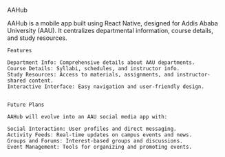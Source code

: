 AAHub

AAHub is a mobile app built using React Native, designed for Addis Ababa University (AAU). It centralizes departmental information, course details, and study resources.
    
    Features

    Department Info: Comprehensive details about AAU departments.
    Course Details: Syllabi, schedules, and instructor info.
    Study Resources: Access to materials, assignments, and instructor-shared content.
    Interactive Interface: Easy navigation and user-friendly design.
   

    Future Plans

    AAHub will evolve into an AAU social media app with:

    Social Interaction: User profiles and direct messaging.
    Activity Feeds: Real-time updates on campus events and news.
    Groups and Forums: Interest-based groups and discussions.
    Event Management: Tools for organizing and promoting events.
